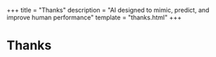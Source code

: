 +++
title = "Thanks"
description = "AI designed to mimic, predict, and improve human performance"
template = "thanks.html"
+++

# Thanks
